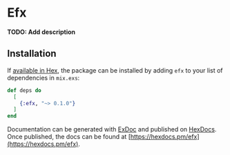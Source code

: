# Efx

**TODO: Add description**

## Installation

If [available in Hex](https://hex.pm/docs/publish), the package can be installed
by adding `efx` to your list of dependencies in `mix.exs`:

```elixir
def deps do
  [
    {:efx, "~> 0.1.0"}
  ]
end
```

Documentation can be generated with [ExDoc](https://github.com/elixir-lang/ex_doc)
and published on [HexDocs](https://hexdocs.pm). Once published, the docs can
be found at [https://hexdocs.pm/efx](https://hexdocs.pm/efx).

